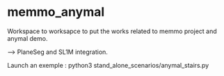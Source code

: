 # memmo_anymal

Workspace to worksapce to put the works related to memmo project and anymal demo.

--> PlaneSeg and SL1M integration.

Launch an exemple :
python3 stand_alone_scenarios/anymal_stairs.py